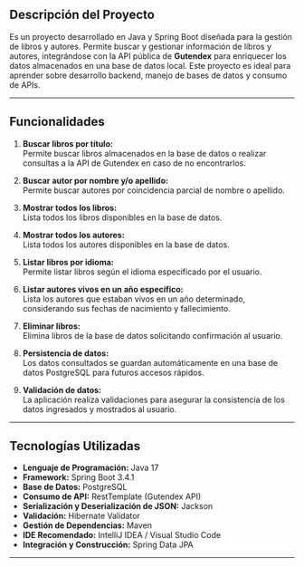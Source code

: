 ## Descripción del Proyecto

Es un proyecto desarrollado en Java y Spring Boot diseñada para la gestión de libros y autores. Permite buscar y gestionar información de libros y autores, integrándose con la API pública de **Gutendex** para enriquecer los datos almacenados en una base de datos local. Este proyecto es ideal para aprender sobre desarrollo backend, manejo de bases de datos y consumo de APIs.

---
## Funcionalidades

1. **Buscar libros por título:**  
   Permite buscar libros almacenados en la base de datos o realizar consultas a la API de Gutendex en caso de no encontrarlos.

2. **Buscar autor por nombre y/o apellido:**  
   Permite buscar autores por coincidencia parcial de nombre o apellido.

3. **Mostrar todos los libros:**  
   Lista todos los libros disponibles en la base de datos.

4. **Mostrar todos los autores:**  
   Lista todos los autores disponibles en la base de datos.

5. **Listar libros por idioma:**  
   Permite listar libros según el idioma especificado por el usuario.

6. **Listar autores vivos en un año específico:**  
   Lista los autores que estaban vivos en un año determinado, considerando sus fechas de nacimiento y fallecimiento.

7. **Eliminar libros:**  
   Elimina libros de la base de datos solicitando confirmación al usuario.

8. **Persistencia de datos:**  
   Los datos consultados se guardan automáticamente en una base de datos PostgreSQL para futuros accesos rápidos.

9. **Validación de datos:**  
   La aplicación realiza validaciones para asegurar la consistencia de los datos ingresados y mostrados al usuario.

---
## Tecnologías Utilizadas

- **Lenguaje de Programación:** Java 17
- **Framework:** Spring Boot 3.4.1
- **Base de Datos:** PostgreSQL
- **Consumo de API:** RestTemplate (Gutendex API)
- **Serialización y Deserialización de JSON:** Jackson
- **Validación:** Hibernate Validator
- **Gestión de Dependencias:** Maven
- **IDE Recomendado:** IntelliJ IDEA / Visual Studio Code
- **Integración y Construcción:** Spring Data JPA

---
